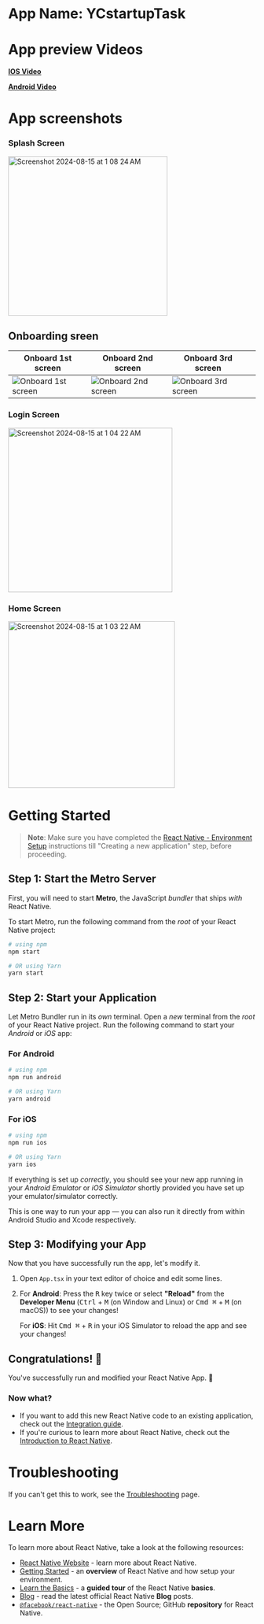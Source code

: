 # App Name: YCstartupTask

# App preview Videos 
[**IOS Video**](https://drive.google.com/file/d/1ZukRGVHm1Q6E7pgtiPee1dBn5ssmcrTO/view?usp=sharing) 

[**Android Video**](https://drive.google.com/file/d/1fl9ecrQk1r93ANDIRG4CwFYQD_kqyjkG/view?usp=sharing) 



# App screenshots

### Splash Screen

<img width="324" alt="Screenshot 2024-08-15 at 1 08 24 AM" src="https://github.com/user-attachments/assets/76dd30d8-874e-437f-a33f-e5ff683e082f">

## Onboarding sreen

| Onboard 1st screen | Onboard 2nd screen | Onboard 3rd screen | |
|--------------------|--------------------|--------------------|--------------------|
| ![Onboard 1st screen](https://github.com/user-attachments/assets/76dd30d8-874e-437f-a33f-e5ff683e082f) | ![Onboard 2nd screen](https://github.com/user-attachments/assets/76dd30d8-874e-437f-a33f-e5ff683e082f) | ![Onboard 3rd screen](https://github.com/user-attachments/assets/76dd30d8-874e-437f-a33f-e5ff683e082f)  |


### Login Screen

<img width="334" alt="Screenshot 2024-08-15 at 1 04 22 AM" src="https://github.com/user-attachments/assets/0a9dd423-3ea6-4b6f-88fa-df27781fcffd">

### Home Screen

<img width="339" alt="Screenshot 2024-08-15 at 1 03 22 AM" src="https://github.com/user-attachments/assets/4edffb4d-e6b9-4299-9ff3-64ea1bfe93c8">


# Getting Started

>**Note**: Make sure you have completed the [React Native - Environment Setup](https://reactnative.dev/docs/environment-setup) instructions till "Creating a new application" step, before proceeding.

## Step 1: Start the Metro Server

First, you will need to start **Metro**, the JavaScript _bundler_ that ships _with_ React Native.

To start Metro, run the following command from the _root_ of your React Native project:

```bash
# using npm
npm start

# OR using Yarn
yarn start
```

## Step 2: Start your Application

Let Metro Bundler run in its _own_ terminal. Open a _new_ terminal from the _root_ of your React Native project. Run the following command to start your _Android_ or _iOS_ app:

### For Android

```bash
# using npm
npm run android

# OR using Yarn
yarn android
```

### For iOS

```bash
# using npm
npm run ios

# OR using Yarn
yarn ios
```

If everything is set up _correctly_, you should see your new app running in your _Android Emulator_ or _iOS Simulator_ shortly provided you have set up your emulator/simulator correctly.

This is one way to run your app — you can also run it directly from within Android Studio and Xcode respectively.

## Step 3: Modifying your App

Now that you have successfully run the app, let's modify it.

1. Open `App.tsx` in your text editor of choice and edit some lines.
2. For **Android**: Press the <kbd>R</kbd> key twice or select **"Reload"** from the **Developer Menu** (<kbd>Ctrl</kbd> + <kbd>M</kbd> (on Window and Linux) or <kbd>Cmd ⌘</kbd> + <kbd>M</kbd> (on macOS)) to see your changes!

   For **iOS**: Hit <kbd>Cmd ⌘</kbd> + <kbd>R</kbd> in your iOS Simulator to reload the app and see your changes!

## Congratulations! :tada:

You've successfully run and modified your React Native App. :partying_face:

### Now what?

- If you want to add this new React Native code to an existing application, check out the [Integration guide](https://reactnative.dev/docs/integration-with-existing-apps).
- If you're curious to learn more about React Native, check out the [Introduction to React Native](https://reactnative.dev/docs/getting-started).

# Troubleshooting

If you can't get this to work, see the [Troubleshooting](https://reactnative.dev/docs/troubleshooting) page.

# Learn More

To learn more about React Native, take a look at the following resources:

- [React Native Website](https://reactnative.dev) - learn more about React Native.
- [Getting Started](https://reactnative.dev/docs/environment-setup) - an **overview** of React Native and how setup your environment.
- [Learn the Basics](https://reactnative.dev/docs/getting-started) - a **guided tour** of the React Native **basics**.
- [Blog](https://reactnative.dev/blog) - read the latest official React Native **Blog** posts.
- [`@facebook/react-native`](https://github.com/facebook/react-native) - the Open Source; GitHub **repository** for React Native.









